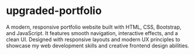 # upgraded-portfolio
A modern, responsive portfolio website built with HTML, CSS, Bootstrap, and JavaScript. It features smooth navigation, interactive effects, and a clean UI. Designed with responsive layouts and modern UX principles to showcase my web development skills and creative frontend design abilities.
